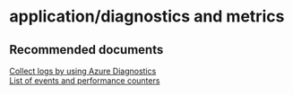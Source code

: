 <properties
	pageTitle="application/diagnostics and metrics"
	description="application/diagnostics and metrics"
	service="microsoft.servicefabric"
	resource="clusters"
	authors="aashu"
	displayOrder=""
	selfHelpType="generic"
	supportTopicIds="32449686"
	resourceTags=""
	productPesIds="15842"
	cloudEnvironments="public"
/>

# application/diagnostics and metrics

## **Recommended documents**
[Collect logs by using Azure Diagnostics](https://azure.microsoft.com/en-us/documentation/articles/service-fabric-diagnostics-how-to-setup-wad/) <br>
[List of events and performance counters](https://azure.microsoft.com/documentation/articles/service-fabric-reliable-actors-diagnostics/#actor-method-events-and-performance-counters)

